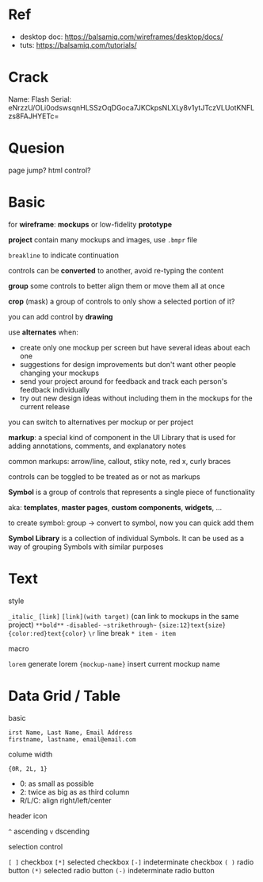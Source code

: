 # Ref
- desktop doc: <https://balsamiq.com/wireframes/desktop/docs/>
- tuts: <https://balsamiq.com/tutorials/>

# Crack
Name: Flash
Serial: eNrzzU/OLi0odswsqnHLSSzOqDGoca7JKCkpsNLXLy8v1ytJTczVLUotKNFLzs8FAJHYETc=

# Quesion
page jump?
html control?

# Basic
for **wireframe**: **mockups** or low-fidelity **prototype**

**project** contain many mockups and images,  use `.bmpr` file

`breakline` to indicate continuation

controls can be **converted** to another, avoid re-typing the content

**group** some controls to better align them or move them all at once

**crop** (mask) a group of controls to only show a selected portion of it?

you can add control by **drawing**

use **alternates** when:
- create only one mockup per screen but have several ideas about each one
- suggestions for design improvements but don't want other people changing your mockups
- send your project around for feedback and track each person's feedback individually
- try out new design ideas without including them in the mockups for the current release

you can switch to alternatives per mockup or per project

**markup**: a special kind of component in the UI Library that is used for adding annotations, comments, and explanatory notes

common markups: arrow/line, callout, stiky note, red x, curly braces

controls can be toggled to be treated as or not as markups

**Symbol** is a group of controls that represents a single piece of functionality

aka: **templates**, **master pages**, **custom components**, **widgets**, ...

to create symbol: group -> convert to symbol, now you can quick add them

**Symbol Library** is a collection of individual Symbols. It can be used as a way of grouping Symbols with similar purposes

# Text

style

`_italic_`
`[link]`
`[link](with target)`       (can link to mockups in the same project)
`**bold**`
`-disabled-`
`~strikethrough~`
`{size:12}text{size}`
`{color:red}text{color}`
`\r`                        line break
`* item`
`- item`

macro

`lorem`                     generate lorem
`{mockup-name}`             insert current mockup name

# Data Grid / Table

basic

```
irst Name, Last Name, Email Address
firstname, lastname, email@email.com
```

colume width

`{0R, 2L, 1}`
- 0: as small as possible
- 2: twice as big as as third column
- R/L/C: align right/left/center

header icon

`^` ascending
`v` dscending

selection control

`[ ]` checkbox
`[*]` selected checkbox
`[-]` indeterminate checkbox
`( )` radio button
`(*)` selected radio button
`(-)` indeterminate radio button

